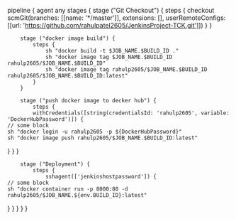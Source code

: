 pipeline {
    agent any
    stages {
        stage ("Git Checkout") {
            steps {
                checkout scmGit(branches: [[name: '*/master']], extensions: [], userRemoteConfigs: [[url: 'https://github.com/rahulpatel2605/JenkinsProject-TCK.git']])
            }
        }
        
        stage ("docker image build") {
            steps {
                sh "docker build -t $JOB_NAME.$BUILD_ID ."
                sh "docker image tag $JOB_NAME.$BUILD_ID rahulp2605/$JOB_NAME.$BUILD_ID"
                sh "docker image tag rahulp2605/$JOB_NAME.$BUILD_ID rahulp2605/$JOB_NAME.$BUILD_ID:latest"
            }
        }
        
        stage ("push docker image to decker hub") {
            steps {
            withCredentials([string(credentialsId: 'rahulp2605', variable: 'DockerHubPassword')]) {
    // some block
    sh "docker login -u rahulp2605 -p ${DockerHubPassword}"
    sh "docker image push rahulp2605/$JOB_NAME.$BUILD_ID:latest"
}
            }
        }
        
        stage ("Deployment") {
            steps {
                sshagent(['jenkinshostpassword']) {
    // some block
    sh "docker container run -p 8000:80 -d rahulp2605/$JOB_NAME.${env.BUILD_ID}:latest"
}
            }
        }
    }
}
